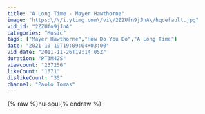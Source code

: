 ```yaml
---
title: "A Long Time - Mayer Hawthorne"
image: "https:\/\/i.ytimg.com\/vi\/2ZZUfn9jJnA\/hqdefault.jpg"
vid_id: "2ZZUfn9jJnA"
categories: "Music"
tags: ["Mayer Hawthorne","How Do You Do","A Long Time"]
date: "2021-10-19T19:09:04+03:00"
vid_date: "2011-11-26T19:14:05Z"
duration: "PT3M42S"
viewcount: "237256"
likeCount: "1671"
dislikeCount: "35"
channel: "Paolo Tomas"
---
```

{% raw %}nu-soul{% endraw %}
